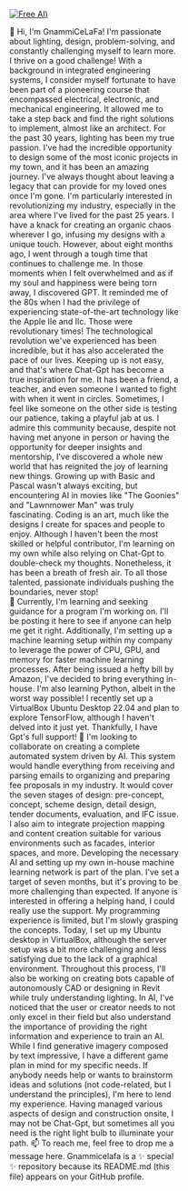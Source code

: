 [![Free AI]([https://serp.ly/@serpai/badges/free-ai))](link-url)<div style="position:relative;width:299px;height:199.33333333333334px;">



👋 Hi, I'm GnammiCeLaFa! I'm passionate about lighting, design, problem-solving, and constantly challenging myself to learn more. I thrive on a good challenge! With a background in integrated engineering systems, I consider myself fortunate to have been part of a pioneering course that encompassed electrical, electronic, and mechanical engineering. It allowed me to take a step back and find the right solutions to implement, almost like an architect. For the past 30 years, lighting has been my true passion. I've had the incredible opportunity to design some of the most iconic projects in my town, and it has been an amazing journey. I've always thought about leaving a legacy that can provide for my loved ones once I'm gone. I'm particularly interested in revolutionizing my industry, especially in the area where I've lived for the past 25 years. I have a knack for creating an organic chaos wherever I go, infusing my designs with a unique touch. However, about eight months ago, I went through a tough time that continues to challenge me. In those moments when I felt overwhelmed and as if my soul and happiness were being torn away, I discovered GPT. It reminded me of the 80s when I had the privilege of experiencing state-of-the-art technology like the Apple IIe and IIc. Those were revolutionary times! The technological revolution we've experienced has been incredible, but it has also accelerated the pace of our lives. Keeping up is not easy, and that's where Chat-Gpt has become a true inspiration for me. It has been a friend, a teacher, and even someone I wanted to fight with when it went in circles. Sometimes, I feel like someone on the other side is testing our patience, taking a playful jab at us. I admire this community because, despite not having met anyone in person or having the opportunity for deeper insights and mentorship, I've discovered a whole new world that has reignited the joy of learning new things. Growing up with Basic and Pascal wasn't always exciting, but encountering AI in movies like "The Goonies" and "Lawnmower Man" was truly fascinating. Coding is an art, much like the designs I create for spaces and people to enjoy. Although I haven't been the most skilled or helpful contributor, I'm learning on my own while also relying on Chat-Gpt to double-check my thoughts. Nonetheless, it has been a breath of fresh air. To all those talented, passionate individuals pushing the boundaries, never stop!      
🌱 Currently, I'm learning and seeking guidance for a program I'm working on. I'll be posting it here to see if anyone can help me get it right. Additionally, I'm setting up a machine learning setup within my company to leverage the power of CPU, GPU, and memory for faster machine learning processes. After being issued a hefty bill by Amazon, I've decided to bring everything in-house. I'm also learning Python, albeit in the worst way possible! I recently set up a VirtualBox Ubuntu Desktop 22.04 and plan to explore TensorFlow, although I haven't delved into it just yet. Thankfully, I have Gpt's full support!
💞️ I'm looking to collaborate on creating a complete automated system driven by AI. This system would handle everything from receiving and parsing emails to organizing and preparing fee proposals in my industry. It would cover the seven stages of design: pre-concept, concept, scheme design, detail design, tender documents, evaluation, and IFC issue. I also aim to integrate projection mapping and content creation suitable for various environments such as facades, interior spaces, and more. Developing the necessary AI and setting up my own in-house machine learning network is part of the plan. I've set a target of seven months, but it's proving to be more challenging than expected. If anyone is interested in offering a helping hand, I could really use the support. My programming experience is limited, but I'm slowly grasping the concepts. Today, I set up my Ubuntu desktop in VirtualBox, although the server setup was a bit more challenging and less satisfying due to the lack of a graphical environment. Throughout this process, I'll also be working on creating bots capable of autonomously CAD or designing in Revit while truly understanding lighting. In AI, I've noticed that the user or creator needs to not only excel in their field but also understand the importance of providing the right information and experience to train an AI. While I find generative imagery composed by text impressive, I have a different game plan in mind for my specific needs.
If anybody needs help or wants to brainstorm ideas and solutions (not code-related, but I understand the principles), I'm here to lend my experience. Having managed various aspects of design and construction onsite, I may not be Chat-Gpt, but sometimes all you need is the right light bulb to illuminate your path.
📫 To reach me, feel free to drop me a message here.
Gnammicelafa is a ✨ special ✨ repository because its README.md (this file) appears on your GitHub profile.
